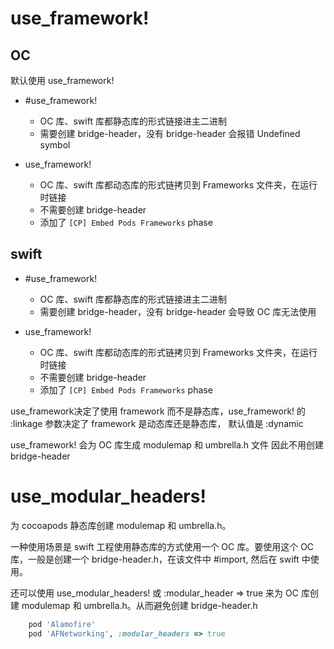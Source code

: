 # use_framework!

## OC 
默认使用 use_framework!
- #use_framework!    
    - OC 库、swift 库都静态库的形式链接进主二进制
    - 需要创建 bridge-header，没有 bridge-header 会报错 Undefined symbol

- use_framework!
    - OC 库、swift 库都动态库的形式链拷贝到 Frameworks 文件夹，在运行时链接
    - 不需要创建 bridge-header
    - 添加了 `[CP] Embed Pods Frameworks` phase


## swift
- #use_framework!  
    - OC 库、swift 库都静态库的形式链接进主二进制
    - 需要创建 bridge-header，没有 bridge-header 会导致 OC 库无法使用

- use_framework!
    - OC 库、swift 库都动态库的形式链拷贝到 Frameworks 文件夹，在运行时链接
    - 不需要创建 bridge-header
    - 添加了 `[CP] Embed Pods Frameworks` phase




use_framework决定了使用 framework 而不是静态库，use_framework! 的 :linkage 参数决定了 framework 是动态库还是静态库， 默认值是 :dynamic

use_framework! 会为 OC 库生成 modulemap 和 umbrella.h 文件 因此不用创建 bridge-header

# use_modular_headers!

为 cocoapods 静态库创建 modulemap 和 umbrella.h。

一种使用场景是 swift 工程使用静态库的方式使用一个 OC 库。要使用这个 OC 库，一般是创建一个 bridge-header.h，在该文件中 #import, 然后在 swift 中使用。

还可以使用 use_modular_headers! 或 :modular_header => true 来为 OC 库创建 modulemap 和 umbrella.h。从而避免创建 bridge-header.h
```rb
    pod 'Alamofire'
    pod 'AFNetworking', :modular_headers => true
```
